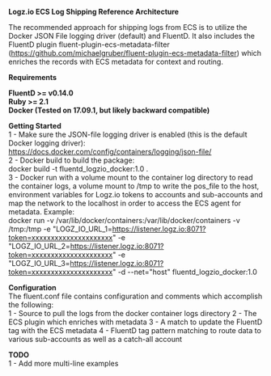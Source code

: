 <b>Logz.io ECS Log Shipping Reference Architecture</b>

The recommended approach for shipping logs from ECS is to utilize the Docker JSON File logging driver (default) and FluentD. It also includes the FluentD plugin fluent-plugin-ecs-metadata-filter (https://github.com/michaelgruber/fluent-plugin-ecs-metadata-filter) which enriches the records with ECS metadata for context and routing.

<b>Requirements

FluentD >= v0.14.0 <br />
Ruby >= 2.1 <br />
Docker (Tested on 17.09.1, but likely backward compatible)

Getting Started<br /></b>
1 - Make sure the JSON-file logging driver is enabled (this is the default Docker logging driver):
https://docs.docker.com/config/containers/logging/json-file/<br />
2 - Docker build to build the package:<br />
docker build -t fluentd_logzio_docker:1.0 .<br />
3 - Docker run with a volume mount to the container log directory to read the container logs, a volume mount to /tmp to write the pos_file to the host, environment variables for Logz.io tokens to accounts and sub-accounts and map the network to the localhost in order to access the ECS agent for metadata. Example:<br />
docker run -v /var/lib/docker/containers:/var/lib/docker/containers -v /tmp:/tmp -e "LOGZ_IO_URL_1=https://listener.logz.io:8071?token=xxxxxxxxxxxxxxxxxxxxx" -e "LOGZ_IO_URL_2=https://listener.logz.io:8071?token=xxxxxxxxxxxxxxxxxxxxx" -e "LOGZ_IO_URL_3=https://listener.logz.io:8071?token=xxxxxxxxxxxxxxxxxxxxx" -d --net="host" fluentd_logzio_docker:1.0 <br />

<b>Configuration<br /></b>
The fluent.conf file contains configuration and comments which accomplish the following:<br />
1 - Source to pull the logs from the docker container logs directory
2 - The ECS plugin which enriches with metadata
3 - A match to update the FluentD tag with the ECS metadata
4 - FluentD tag pattern matching to route data to various sub-accounts as well as a catch-all account

<b>TODO<br /></b></b>
1 - Add more multi-line examples<br />
